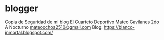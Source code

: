 # blogger
Copia de Seguridad de mi blog El Cuarteto Deportivo
Mateo Gavilanes 
2do A Nocturno
mateoochoa2510@gmail.com
Blog: https://blanco-inmortal.blogspot.com/
